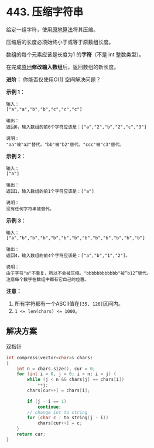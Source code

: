# 443. 压缩字符串

给定一组字符，使用[原地算法](https://baike.baidu.com/item/%E5%8E%9F%E5%9C%B0%E7%AE%97%E6%B3%95)将其压缩。

压缩后的长度必须始终小于或等于原数组长度。

数组的每个元素应该是长度为1 的**字符**（不是 int 整数类型）。

在完成[原地](https://baike.baidu.com/item/%E5%8E%9F%E5%9C%B0%E7%AE%97%E6%B3%95)**修改输入数组**后，返回数组的新长度。

 

**进阶：**
你能否仅使用O(1) 空间解决问题？

 

**示例 1：**

```
输入：
["a","a","b","b","c","c","c"]

输出：
返回6，输入数组的前6个字符应该是：["a","2","b","2","c","3"]

说明：
"aa"被"a2"替代。"bb"被"b2"替代。"ccc"被"c3"替代。

```

**示例 2：**

```
输入：
["a"]

输出：
返回1，输入数组的前1个字符应该是：["a"]

说明：
没有任何字符串被替代。

```

**示例 3：**

```
输入：
["a","b","b","b","b","b","b","b","b","b","b","b","b"]

输出：
返回4，输入数组的前4个字符应该是：["a","b","1","2"]。

说明：
由于字符"a"不重复，所以不会被压缩。"bbbbbbbbbbbb"被“b12”替代。
注意每个数字在数组中都有它自己的位置。

```

**注意：**

1. 所有字符都有一个ASCII值在`[35, 126]`区间内。
2. `1 <= len(chars) <= 1000`。

## 解决方案

双指针

```c++
int compress(vector<char>& chars)
{
    int n = chars.size(), cur = 0;
    for (int i = 0, j = 0; i < n; i = j) {
        while (j < n && chars[j] == chars[i])
            ++j;
        chars[cur++] = chars[i];
        
        if (j - i == 1)
            continue;
        // change int to string
        for (char c : to_string(j - i))
            chars[cur++] = c;
    }
    return cur;
}

```

